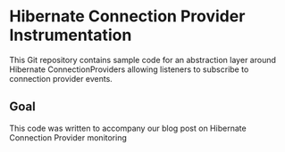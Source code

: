 Hibernate Connection Provider Instrumentation
=================
This Git repository contains sample code for an abstraction layer around Hibernate ConnectionProviders allowing listeners to subscribe to connection provider events.

Goal
----
This code was written to accompany our blog post on Hibernate Connection Provider monitoring

